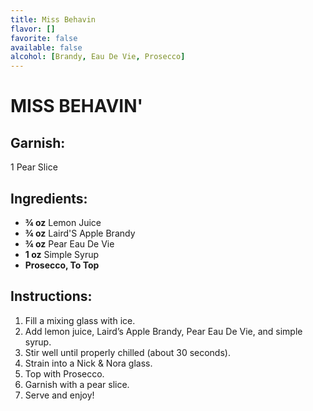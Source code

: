 ```yaml
---
title: Miss Behavin
flavor: []
favorite: false
available: false
alcohol: [Brandy, Eau De Vie, Prosecco]
---
```

# MISS BEHAVIN'

## Garnish:
1 Pear Slice

## Ingredients:
- **¾ oz** Lemon Juice
- **¾ oz** Laird'S Apple Brandy
- **¾ oz** Pear Eau De Vie
- **1 oz** Simple Syrup
- **Prosecco, To Top**

## Instructions:
1. Fill a mixing glass with ice.
2. Add lemon juice, Laird’s Apple Brandy, Pear Eau De Vie, and simple syrup.
3. Stir well until properly chilled (about 30 seconds).
4. Strain into a Nick & Nora glass.
5. Top with Prosecco.
6. Garnish with a pear slice.
7. Serve and enjoy!



